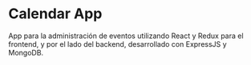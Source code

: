 # Calendar App

App para la administración de eventos utilizando React y Redux para el frontend, y por el lado del backend, desarrollado con ExpressJS y MongoDB.

